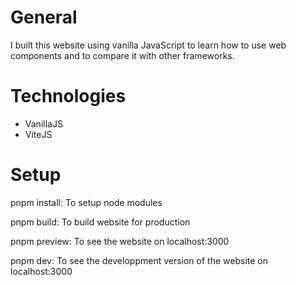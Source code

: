 # General

I built this website using vanilla JavaScript to learn how to use web components and to compare it with other frameworks.

# Technologies

- VanillaJS
- ViteJS

# Setup

pnpm install: To setup node modules

pnpm build: To build website for production

pnpm preview: To see the website on localhost:3000

pnpm dev: To see the developpment version of the website on localhost:3000
